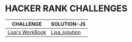 # HACKER RANK CHALLENGES
|CHALLENGE|SOLUTION-JS|
|---|---|
|[Lisa's WorkBook](https://www.hackerrank.com/challenges/lisa-workbook/problem)|[Lisa_solution](https://github.com/andywarui/hackerrank/blob/main/lisa_workbook.js)|
